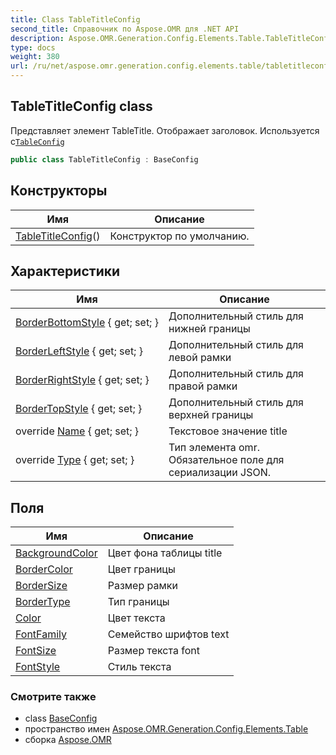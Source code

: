 ```yaml
---
title: Class TableTitleConfig
second_title: Справочник по Aspose.OMR для .NET API
description: Aspose.OMR.Generation.Config.Elements.Table.TableTitleConfig сорт. Представляет элемент TableTitle. Отображает заголовок. Используется сTableConfig
type: docs
weight: 380
url: /ru/net/aspose.omr.generation.config.elements.table/tabletitleconfig/
---
```

## TableTitleConfig class

Представляет элемент TableTitle. Отображает заголовок. Используется с[`TableConfig`](../tableconfig/)

```csharp
public class TableTitleConfig : BaseConfig
```

## Конструкторы

| Имя | Описание |
| --- | --- |
| [TableTitleConfig](tabletitleconfig/)() | Конструктор по умолчанию. |

## Характеристики

| Имя | Описание |
| --- | --- |
| [BorderBottomStyle](../../aspose.omr.generation.config.elements.table/tabletitleconfig/borderbottomstyle/) { get; set; } | Дополнительный стиль для нижней границы |
| [BorderLeftStyle](../../aspose.omr.generation.config.elements.table/tabletitleconfig/borderleftstyle/) { get; set; } | Дополнительный стиль для левой рамки |
| [BorderRightStyle](../../aspose.omr.generation.config.elements.table/tabletitleconfig/borderrightstyle/) { get; set; } | Дополнительный стиль для правой рамки |
| [BorderTopStyle](../../aspose.omr.generation.config.elements.table/tabletitleconfig/bordertopstyle/) { get; set; } | Дополнительный стиль для верхней границы |
| override [Name](../../aspose.omr.generation.config.elements.table/tabletitleconfig/name/) { get; set; } | Текстовое значение title |
| override [Type](../../aspose.omr.generation.config.elements.table/tabletitleconfig/type/) { get; set; } | Тип элемента omr. Обязательное поле для сериализации JSON. |

## Поля

| Имя | Описание |
| --- | --- |
| [BackgroundColor](../../aspose.omr.generation.config.elements.table/tabletitleconfig/backgroundcolor/) | Цвет фона таблицы title |
| [BorderColor](../../aspose.omr.generation.config.elements.table/tabletitleconfig/bordercolor/) | Цвет границы |
| [BorderSize](../../aspose.omr.generation.config.elements.table/tabletitleconfig/bordersize/) | Размер рамки |
| [BorderType](../../aspose.omr.generation.config.elements.table/tabletitleconfig/bordertype/) | Тип границы |
| [Color](../../aspose.omr.generation.config.elements.table/tabletitleconfig/color/) | Цвет текста |
| [FontFamily](../../aspose.omr.generation.config.elements.table/tabletitleconfig/fontfamily/) | Семейство шрифтов text |
| [FontSize](../../aspose.omr.generation.config.elements.table/tabletitleconfig/fontsize/) | Размер текста font |
| [FontStyle](../../aspose.omr.generation.config.elements.table/tabletitleconfig/fontstyle/) | Стиль текста |

### Смотрите также

* class [BaseConfig](../../aspose.omr.generation.config/baseconfig/)
* пространство имен [Aspose.OMR.Generation.Config.Elements.Table](../../aspose.omr.generation.config.elements.table/)
* сборка [Aspose.OMR](../../)


